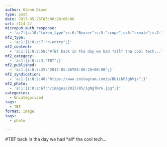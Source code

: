 ```yaml
---
author: Glenn Dixon
type: post
date: 2017-05-26T03:00:20+00:00
url: /114-2/
micropub_auth_response:
  - 'a:7:{s:10:"token_type";s:6:"Bearer";s:5:"scope";s:6:"create";s:2:"me";s:28:"https://glenn.thedixons.net/";s:9:"issued_by";s:55:"https://glenn.thedixons.net/wp-json/indieauth/1.0/token";s:9:"client_id";s:23:"https://ownyourgram.com";s:9:"issued_at";i:1532300352;s:4:"user";i:1;}'
mf2_type:
  - 'a:1:{i:0;s:7:"h-entry";}'
mf2_content:
  - 'a:1:{i:0;s:50:"#TBT back in tha day we had *all* tha cool tech...";}'
mf2_category:
  - 'a:1:{i:0;s:3:"TBT";}'
mf2_published:
  - 'a:1:{i:0;s:25:"2017-05-26T03:00:20+00:00";}'
mf2_syndication:
  - 'a:1:{i:0;s:40:"https://www.instagram.com/p/BUiikF3gbVj/";}'
mf2_photo:
  - 'a:1:{i:0;s:67:"/images/2017/05/igNgTNr6.jpg";}'
categories:
  - Uncategorized
tags:
  - TBT
format: image
tags:
  - photo

---
```

#TBT back in tha day we had \*all\* tha cool tech&#8230;